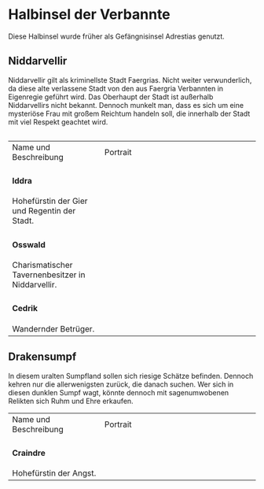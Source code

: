 # Halbinsel der Verbannte

Diese Halbinsel wurde früher als Gefängnisinsel Adrestias genutzt.

## Niddarvellir

Niddarvellir gilt als kriminellste Stadt Faergrias. Nicht weiter verwunderlich, da diese alte verlassene Stadt von
den aus Faergria Verbannten in Eigenregie geführt wird. Das Oberhaupt der Stadt ist außerhalb Niddarvellirs nicht
bekannt. Dennoch munkelt man, dass es sich um eine mysteriöse Frau mit großem Reichtum handeln soll, die innerhalb
der Stadt mit viel Respekt geachtet wird.

<img src="niddarvellir_central_city.jpg" alt=""/>

<table>
<tr><td>Name und Beschreibung</td><td width="300">Portrait</td></tr>
<tr><td><h4>Iddra</h4> Hohefürstin der Gier und Regentin der Stadt.</td><td><img src="iddra.png" alt="" /></td></tr>
<!--<tr><td><h4>Wilfried</h4></td><td><img src="wilfried.png" alt="" /></td></tr>-->
<tr><td><h4>Osswald</h4> Charismatischer Tavernenbesitzer in Niddarvellir.</td><td><img src="osswald.png" alt="" /></td></tr>
<tr><td><h4>Cedrik</h4> Wandernder Betrüger.</td><td><img src="cedrik.png" alt="" /></td></tr>
</table>

## Drakensumpf

In diesem uralten Sumpfland sollen sich riesige Schätze befinden. Dennoch kehren nur die allerwenigsten zurück, die
danach suchen. Wer sich in diesen dunklen Sumpf wagt, könnte dennoch mit sagenumwobenen Relikten sich Ruhm und Ehre
erkaufen.

<table>
<tr><td>Name und Beschreibung</td><td width="300">Portrait</td></tr>
<tr><td><h4>Craindre</h4> Hohefürstin der Angst.</td><td><img src="" alt="" /></td></tr>
</table>